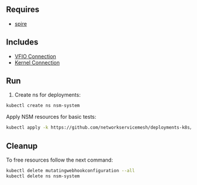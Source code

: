 ## Requires

- [spire](../spire)

## Includes

- [VFIO Connection](../use-cases/Vfio2Noop)
- [Kernel Connection](../use-cases/SriovKernel2Noop)

## Run

1. Create ns for deployments:
```bash
kubectl create ns nsm-system
```

Apply NSM resources for basic tests:
```bash
kubectl apply -k https://github.com/networkservicemesh/deployments-k8s/examples/sriov?ref=e745dba68bb9b593835885acc925a54c9e04f8c8
```

## Cleanup

To free resources follow the next command:
```bash
kubectl delete mutatingwebhookconfiguration --all
kubectl delete ns nsm-system
```
